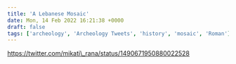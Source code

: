 ```yaml
---
title: 'A Lebanese Mosaic'
date: Mon, 14 Feb 2022 16:21:38 +0000
draft: false
tags: ['archeology', 'Archeology Tweets', 'history', 'mosaic', 'Roman']
---
```


https://twitter.com/mikati\_rana/status/1490671950880022528